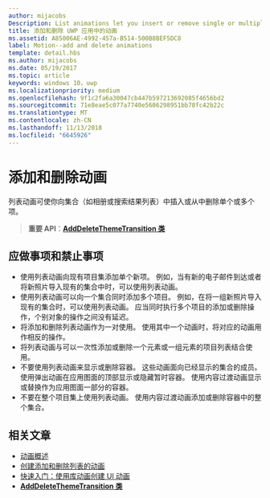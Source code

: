 ```yaml
---
author: mijacobs
Description: List animations let you insert or remove single or multiple items from a collection, such as a photo album or a list of search results.
title: 添加和删除 UWP 应用中的动画
ms.assetid: A85006AE-4992-457a-B514-500B8BEF5DC8
label: Motion--add and delete animations
template: detail.hbs
ms.author: mijacobs
ms.date: 05/19/2017
ms.topic: article
keywords: windows 10，uwp
ms.localizationpriority: medium
ms.openlocfilehash: 9f1c2fa6a30047cb447b597213692085f4656bd2
ms.sourcegitcommit: 71e8eae5c077a7740e5606298951bb78fc42b22c
ms.translationtype: MT
ms.contentlocale: zh-CN
ms.lasthandoff: 11/13/2018
ms.locfileid: "6645926"
---
```

# <a name="add-and-delete-animations"></a>添加和删除动画



列表动画可使你向集合（如相册或搜索结果列表）中插入或从中删除单个或多个项。

> **重要 API**：[**AddDeleteThemeTransition 类**](https://msdn.microsoft.com/library/windows/apps/br243048)


## <a name="dos-and-donts"></a>应做事项和禁止事项


-   使用列表动画向现有项目集添加单个新项。 例如，当有新的电子邮件到达或者将新照片导入现有的集合中时，可以使用列表动画。
-   使用列表动画可以向一个集合同时添加多个项目。 例如，在将一组新照片导入现有的集合时，可以使用列表动画。 应当同时执行多个项目的添加或删除操作，个别对象的操作之间没有延迟。
-   将添加和删除列表动画作为一对使用。 使用其中一个动画时，将对应的动画用作相反的操作。
-   将列表动画与可以一次性添加或删除一个元素或一组元素的项目列表结合使用。
-   不要使用列表动画来显示或删除容器。 这些动画面向已经显示的集合的成员。 使用弹出动画在应用图面的顶部显示或隐藏暂时容器。 使用内容过渡动画显示或替换作为应用图面一部分的容器。
-   不要在整个项目集上使用列表动画。 使用内容过渡动画添加或删除容器中的整个集合。



## <a name="related-articles"></a>相关文章

* [动画概述](https://msdn.microsoft.com/library/windows/apps/mt187350)
* [创建添加和删除列表的动画](https://msdn.microsoft.com/library/windows/apps/xaml/jj649430)
* [快速入门：使用库动画创建 UI 动画](https://msdn.microsoft.com/library/windows/apps/xaml/hh452703)
* [**AddDeleteThemeTransition 类**](https://msdn.microsoft.com/library/windows/apps/br243048)

 

 




